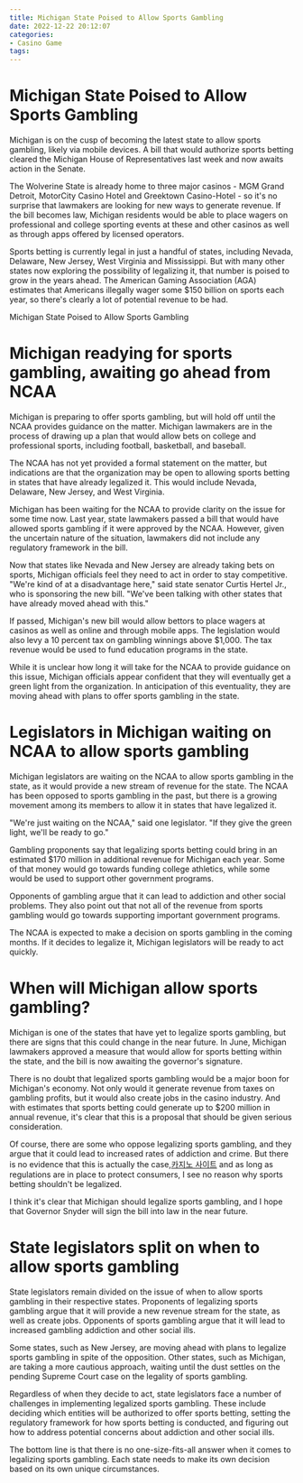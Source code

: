 ```yaml
---
title: Michigan State Poised to Allow Sports Gambling
date: 2022-12-22 20:12:07
categories:
- Casino Game
tags:
---
```



#  Michigan State Poised to Allow Sports Gambling

Michigan is on the cusp of becoming the latest state to allow sports gambling, likely via mobile devices. A bill that would authorize sports betting cleared the Michigan House of Representatives last week and now awaits action in the Senate.

The Wolverine State is already home to three major casinos - MGM Grand Detroit, MotorCity Casino Hotel and Greektown Casino-Hotel - so it's no surprise that lawmakers are looking for new ways to generate revenue. If the bill becomes law, Michigan residents would be able to place wagers on professional and college sporting events at these and other casinos as well as through apps offered by licensed operators.

Sports betting is currently legal in just a handful of states, including Nevada, Delaware, New Jersey, West Virginia and Mississippi. But with many other states now exploring the possibility of legalizing it, that number is poised to grow in the years ahead. The American Gaming Association (AGA) estimates that Americans illegally wager some $150 billion on sports each year, so there's clearly a lot of potential revenue to be had.

Michigan State Poised to Allow Sports Gambling

#  Michigan readying for sports gambling, awaiting go ahead from NCAA

Michigan is preparing to offer sports gambling, but will hold off until the NCAA provides guidance on the matter. Michigan lawmakers are in the process of drawing up a plan that would allow bets on college and professional sports, including football, basketball, and baseball.

The NCAA has not yet provided a formal statement on the matter, but indications are that the organization may be open to allowing sports betting in states that have already legalized it. This would include Nevada, Delaware, New Jersey, and West Virginia.

Michigan has been waiting for the NCAA to provide clarity on the issue for some time now. Last year, state lawmakers passed a bill that would have allowed sports gambling if it were approved by the NCAA. However, given the uncertain nature of the situation, lawmakers did not include any regulatory framework in the bill.

Now that states like Nevada and New Jersey are already taking bets on sports, Michigan officials feel they need to act in order to stay competitive. "We're kind of at a disadvantage here," said state senator Curtis Hertel Jr., who is sponsoring the new bill. "We've been talking with other states that have already moved ahead with this."

If passed, Michigan's new bill would allow bettors to place wagers at casinos as well as online and through mobile apps. The legislation would also levy a 10 percent tax on gambling winnings above $1,000. The tax revenue would be used to fund education programs in the state.

While it is unclear how long it will take for the NCAA to provide guidance on this issue, Michigan officials appear confident that they will eventually get a green light from the organization. In anticipation of this eventuality, they are moving ahead with plans to offer sports gambling in the state.

#  Legislators in Michigan waiting on NCAA to allow sports gambling

Michigan legislators are waiting on the NCAA to allow sports gambling in the state, as it would provide a new stream of revenue for the state. The NCAA has been opposed to sports gambling in the past, but there is a growing movement among its members to allow it in states that have legalized it.

"We're just waiting on the NCAA," said one legislator. "If they give the green light, we'll be ready to go."

Gambling proponents say that legalizing sports betting could bring in an estimated $170 million in additional revenue for Michigan each year. Some of that money would go towards funding college athletics, while some would be used to support other government programs.

Opponents of gambling argue that it can lead to addiction and other social problems. They also point out that not all of the revenue from sports gambling would go towards supporting important government programs.

The NCAA is expected to make a decision on sports gambling in the coming months. If it decides to legalize it, Michigan legislators will be ready to act quickly.

#  When will Michigan allow sports gambling? 
Michigan is one of the states that have yet to legalize sports gambling, but there are signs that this could change in the near future. In June, Michigan lawmakers approved a measure that would allow for sports betting within the state, and the bill is now awaiting the governor's signature.

There is no doubt that legalized sports gambling would be a major boon for Michigan's economy. Not only would it generate revenue from taxes on gambling profits, but it would also create jobs in the casino industry. And with estimates that sports betting could generate up to $200 million in annual revenue, it's clear that this is a proposal that should be given serious consideration.

Of course, there are some who oppose legalizing sports gambling, and they argue that it could lead to increased rates of addiction and crime. But there is no evidence that this is actually the case,[카지노 사이트](https://choegocasino.com/) and as long as regulations are in place to protect consumers, I see no reason why sports betting shouldn't be legalized.

I think it's clear that Michigan should legalize sports gambling, and I hope that Governor Snyder will sign the bill into law in the near future.

#  State legislators split on when to allow sports gambling

State legislators remain divided on the issue of when to allow sports gambling in their respective states. Proponents of legalizing sports gambling argue that it will provide a new revenue stream for the state, as well as create jobs. Opponents of sports gambling argue that it will lead to increased gambling addiction and other social ills.

Some states, such as New Jersey, are moving ahead with plans to legalize sports gambling in spite of the opposition. Other states, such as Michigan, are taking a more cautious approach, waiting until the dust settles on the pending Supreme Court case on the legality of sports gambling.

Regardless of when they decide to act, state legislators face a number of challenges in implementing legalized sports gambling. These include deciding which entities will be authorized to offer sports betting, setting the regulatory framework for how sports betting is conducted, and figuring out how to address potential concerns about addiction and other social ills.

The bottom line is that there is no one-size-fits-all answer when it comes to legalizing sports gambling. Each state needs to make its own decision based on its own unique circumstances.